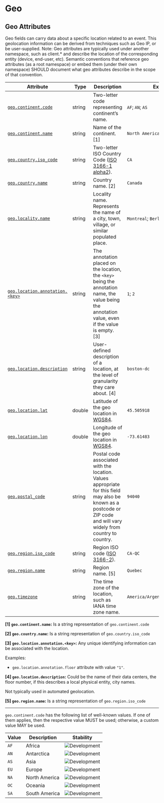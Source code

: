 <!-- NOTE: THIS FILE IS AUTOGENERATED. DO NOT EDIT BY HAND. -->
<!-- see templates/registry/markdown/attribute_namespace.md.j2 -->

# Geo

## Geo Attributes

Geo fields can carry data about a specific location related to an event. This geolocation information can be derived from techniques such as Geo IP, or be user-supplied.
Note: Geo attributes are typically used under another namespace, such as client.* and describe the location of the corresponding entity (device, end-user, etc). Semantic conventions that reference geo attributes (as a root namespace) or embed them (under their own namespace) SHOULD document what geo attributes describe in the scope of that convention.

| Attribute | Type | Description | Examples | Stability |
|---|---|---|---|---|
| <a id="geo-continent-code" href="#geo-continent-code">`geo.continent.code`</a> | string | Two-letter code representing continent’s name. | `AF`; `AN`; `AS` | ![Development](https://img.shields.io/badge/-development-blue) |
| <a id="geo-continent-name" href="#geo-continent-name">`geo.continent.name`</a> | string | Name of the continent. [1] | `North America` | ![Development](https://img.shields.io/badge/-development-blue) |
| <a id="geo-country-iso-code" href="#geo-country-iso-code">`geo.country.iso_code`</a> | string | Two-letter ISO Country Code ([ISO 3166-1 alpha2](https://wikipedia.org/wiki/ISO_3166-1#Codes)). | `CA` | ![Development](https://img.shields.io/badge/-development-blue) |
| <a id="geo-country-name" href="#geo-country-name">`geo.country.name`</a> | string | Country name. [2] | `Canada` | ![Development](https://img.shields.io/badge/-development-blue) |
| <a id="geo-locality-name" href="#geo-locality-name">`geo.locality.name`</a> | string | Locality name. Represents the name of a city, town, village, or similar populated place. | `Montreal`; `Berlin` | ![Development](https://img.shields.io/badge/-development-blue) |
| <a id="geo-location-annotation" href="#geo-location-annotation">`geo.location.annotation.<key>`</a> | string | The annotation placed on the location, the `<key>` being the annotation name, the value being the annotation value, even if the value is empty. [3] | `1`; `2` | ![Development](https://img.shields.io/badge/-development-blue) |
| <a id="geo-location-description" href="#geo-location-description">`geo.location.description`</a> | string | User-defined description of a location, at the level of granularity they care about. [4] | `boston-dc` | ![Development](https://img.shields.io/badge/-development-blue) |
| <a id="geo-location-lat" href="#geo-location-lat">`geo.location.lat`</a> | double | Latitude of the geo location in [WGS84](https://wikipedia.org/wiki/World_Geodetic_System#WGS84). | `45.505918` | ![Development](https://img.shields.io/badge/-development-blue) |
| <a id="geo-location-lon" href="#geo-location-lon">`geo.location.lon`</a> | double | Longitude of the geo location in [WGS84](https://wikipedia.org/wiki/World_Geodetic_System#WGS84). | `-73.61483` | ![Development](https://img.shields.io/badge/-development-blue) |
| <a id="geo-postal-code" href="#geo-postal-code">`geo.postal_code`</a> | string | Postal code associated with the location. Values appropriate for this field may also be known as a postcode or ZIP code and will vary widely from country to country. | `94040` | ![Development](https://img.shields.io/badge/-development-blue) |
| <a id="geo-region-iso-code" href="#geo-region-iso-code">`geo.region.iso_code`</a> | string | Region ISO code ([ISO 3166-2](https://wikipedia.org/wiki/ISO_3166-2)). | `CA-QC` | ![Development](https://img.shields.io/badge/-development-blue) |
| <a id="geo-region-name" href="#geo-region-name">`geo.region.name`</a> | string | Region name. [5] | `Quebec` | ![Development](https://img.shields.io/badge/-development-blue) |
| <a id="geo-timezone" href="#geo-timezone">`geo.timezone`</a> | string | The time zone of the location, such as IANA time zone name. | `America/Argentina/Buenos_Aires` | ![Development](https://img.shields.io/badge/-development-blue) |

**[1] `geo.continent.name`:** Is a string representation of `geo.continent.code`

**[2] `geo.country.name`:** Is a string representation of `geo.country.iso_code`

**[3] `geo.location.annotation.<key>`:** Any unique identifying information can be associated with the location.

Examples:

- `geo.location.annotation.floor` attribute with value `"1"`.

**[4] `geo.location.description`:** Could be the name of their data centers, the floor number, if this describes a local physical entity, city names.

Not typically used in automated geolocation.

**[5] `geo.region.name`:** Is a string representation of `geo.region.iso_code`

---

`geo.continent.code` has the following list of well-known values. If one of them applies, then the respective value MUST be used; otherwise, a custom value MAY be used.

| Value  | Description | Stability |
|---|---|---|
| `AF` | Africa | ![Development](https://img.shields.io/badge/-development-blue) |
| `AN` | Antarctica | ![Development](https://img.shields.io/badge/-development-blue) |
| `AS` | Asia | ![Development](https://img.shields.io/badge/-development-blue) |
| `EU` | Europe | ![Development](https://img.shields.io/badge/-development-blue) |
| `NA` | North America | ![Development](https://img.shields.io/badge/-development-blue) |
| `OC` | Oceania | ![Development](https://img.shields.io/badge/-development-blue) |
| `SA` | South America | ![Development](https://img.shields.io/badge/-development-blue) |
